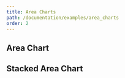 ```yaml
---
title: Area Charts
path: /documentation/examples/area_charts
order: 2
---
```


## Area Chart

<view-source name="AreaChart" component="AreaChart"></view-source>

## Stacked Area Chart

<view-source name="StackedAreaChart" component="StackedAreaChart"></view-source>
